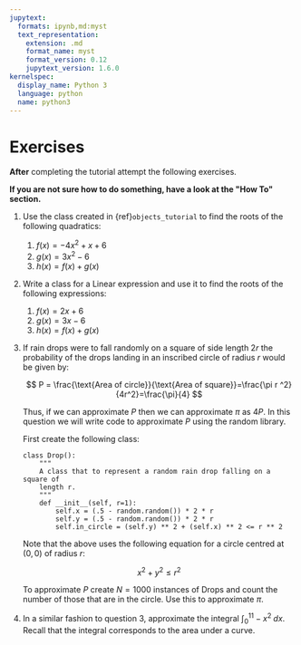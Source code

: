 ```yaml
---
jupytext:
  formats: ipynb,md:myst
  text_representation:
    extension: .md
    format_name: myst
    format_version: 0.12
    jupytext_version: 1.6.0
kernelspec:
  display_name: Python 3
  language: python
  name: python3
---
```


# Exercises

**After** completing the tutorial attempt the following exercises.

**If you are not sure how to do something, have a look at the "How To" section.**

1. Use the class created in {ref}`objects_tutorial` to find the roots of the
   following quadratics:
   1. $f(x) = -4x ^ 2 + x + 6$
   2. $g(x) = 3x ^ 2 - 6$
   3. $h(x) = f(x) + g(x)$
2. Write a class for a Linear expression and use it to find the roots of the
   following expressions:
   1. $f(x) = 2x + 6$
   2. $g(x) = 3x - 6$
   3. $h(x) = f(x) + g(x)$
3. If rain drops were to fall randomly on a square of side length $2r$ the
   probability of the drops landing in an inscribed circle of radius $r$ would
   be given by:

   $$
       P = \frac{\text{Area of circle}}{\text{Area of square}}=\frac{\pi r ^2}{4r^2}=\frac{\pi}{4}
   $$

   Thus, if we can approximate $P$ then we can approximate $\pi$ as $4P$. In this
   question we will write code to approximate $P$ using the random library.

   First create the following class:

   ```
   class Drop():
       """
       A class that to represent a random rain drop falling on a square of
       length r.
       """
       def __init__(self, r=1):
           self.x = (.5 - random.random()) * 2 * r
           self.y = (.5 - random.random()) * 2 * r
           self.in_circle = (self.y) ** 2 + (self.x) ** 2 <= r ** 2
   ```

   Note that the above uses the following equation for a circle centred at
   $(0,0)$ of radius $r$:

   $$
       x^2+y^2≤r^2
   $$

   To approximate $P$ create $N=1000$ instances of Drops and count the
   number of those that are in the circle. Use this to approximate $\pi$.

4. In a similar fashion to question 3, approximate the integral
   $\int_{0}^11-x^2\;dx$. Recall that the integral corresponds to the area
   under a curve.
